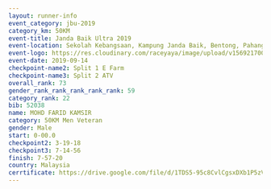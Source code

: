 ```yaml
---
layout: runner-info 
event_category: jbu-2019 
category_km: 50KM 
event-title: Janda Baik Ultra 2019 
event-location: Sekolah Kebangsaan, Kampung Janda Baik, Bentong, Pahang, Malaysia 
event-logo: https://res.cloudinary.com/raceyaya/image/upload/v1569217009/logo/janda-baik_vch1pc.jpg 
event-date: 2019-09-14 
checkpoint-name2: Split 1 E Farm 
checkpoint-name3: Split 2 ATV 
overall_rank: 73
gender_rank_rank_rank_rank_rank: 59
category_rank: 22
bib: 52038
name: MOHD FARID KAMSIR
category: 50KM Men Veteran
gender: Male
start: 0-00.0
checkpoint2: 3-19-18
checkpoint3: 7-14-56
finish: 7-57-20
country: Malaysia
cerrtificate: https://drive.google.com/file/d/1TDS5-95c8CvlCgsxDXb1P5zVGtR560E3/view?usp=sharing
---
```

